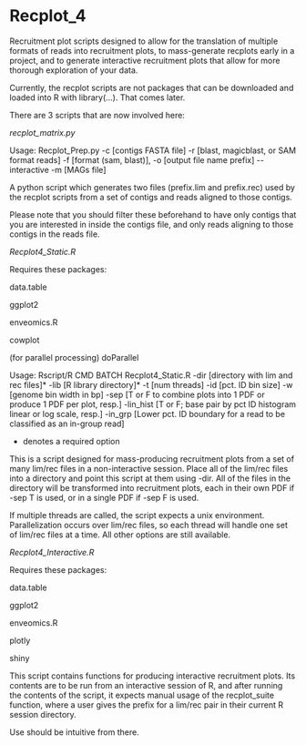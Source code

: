 # Recplot_4
Recruitment plot scripts designed to allow for the translation of multiple formats of reads into recruitment plots, to mass-generate recplots early in a project, and to generate interactive recruitment plots that allow for more thorough exploration of your data.

Currently, the recplot scripts are not packages that can be downloaded and loaded into R with library(...). That comes later.

There are 3 scripts that are now involved here:

*recplot_matrix.py*

Usage: Recplot_Prep.py -c [contigs FASTA file] -r [blast, magicblast, or SAM format reads] -f [format (sam, blast)], -o [output file name prefix] --interactive -m [MAGs file]

A python script which generates two files (prefix.lim and prefix.rec) used by the recplot scripts from a set of contigs and reads aligned to those contigs. 

Please note that you should filter these beforehand to have only contigs that you are interested in inside the contigs file, and only reads aligning to those contigs in the reads file.

*Recplot4_Static.R*

Requires these packages:

data.table

ggplot2

enveomics.R

cowplot

(for parallel processing) doParallel

Usage: Rscript/R CMD BATCH Recplot4_Static.R -dir [directory with lim and rec files]* -lib [R library directory]* -t [num threads] -id [pct. ID bin size] -w [genome bin width in bp] -sep [T or F to combine plots into 1 PDF or produce 1 PDF per plot, resp.] -lin_hist [T or F; base pair by pct ID histogram linear or log scale, resp.] -in_grp [Lower pct. ID boundary for a read to be classified as an in-group read]

* denotes a required option

This is a script designed for mass-producing recruitment plots from a set of many lim/rec files in a non-interactive session. Place all of the lim/rec files into a directory and point this script at them using -dir. All of the files in the directory will be transformed into recruitment plots, each in their own PDF if -sep T is used, or in a single PDF if -sep F is used.

If multiple threads are called, the script expects a unix environment. Parallelization occurs over lim/rec files, so each thread will handle one set of lim/rec files at a time. All other options are still available.

*Recplot4_Interactive.R*

Requires these packages:

data.table

ggplot2

enveomics.R

plotly

shiny

This script contains functions for producing interactive recruitment plots. Its contents are to be run from an interactive session of R, and after running the contents of the script, it expects manual usage of the recplot_suite function, where a user gives the prefix for a lim/rec pair in their current R session directory.

Use should be intuitive from there.
